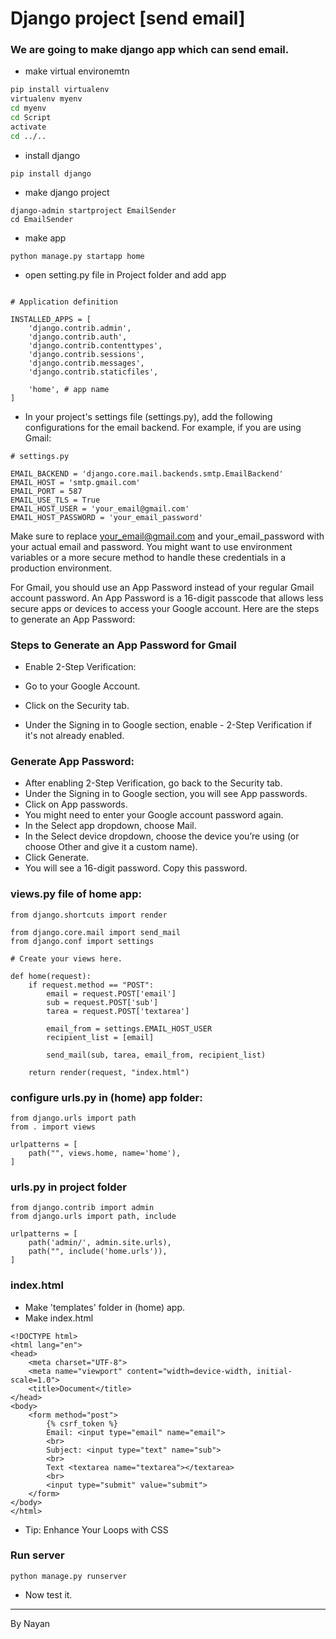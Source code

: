 
# Django project [send email]

### We are going to make django app which can send email.

- make virtual environemtn



```bash
pip install virtualenv 
virtualenv myenv
cd myenv
cd Script
activate 
cd ../..
```

- install django

```
pip install django
```

- make django project
```
django-admin startproject EmailSender
cd EmailSender
```

- make app
``` 
python manage.py startapp home
```

- open setting.py file in Project folder and add app

```

# Application definition

INSTALLED_APPS = [
    'django.contrib.admin',
    'django.contrib.auth',
    'django.contrib.contenttypes',
    'django.contrib.sessions',
    'django.contrib.messages',
    'django.contrib.staticfiles',

    'home', # app name
]
```

- In your project's settings file (settings.py), add the following configurations for the email backend. For example, if you are using Gmail:

```
# settings.py

EMAIL_BACKEND = 'django.core.mail.backends.smtp.EmailBackend'
EMAIL_HOST = 'smtp.gmail.com'
EMAIL_PORT = 587
EMAIL_USE_TLS = True
EMAIL_HOST_USER = 'your_email@gmail.com'
EMAIL_HOST_PASSWORD = 'your_email_password'

```
Make sure to replace your_email@gmail.com and your_email_password with your actual email and password. You might want to use environment variables or a more secure method to handle these credentials in a production environment.

For Gmail, you should use an App Password instead of your regular Gmail account password. An App Password is a 16-digit passcode that allows less secure apps or devices to access your Google account. Here are the steps to generate an App Password:

### Steps to Generate an App Password for Gmail
- Enable 2-Step Verification:

- Go to your Google Account.
- Click on the Security tab.
- Under the Signing in to Google section, enable - 2-Step Verification if it's not already enabled.

### Generate App Password:
- After enabling 2-Step Verification, go back to the Security tab.
- Under the Signing in to Google section, you will see App passwords.
- Click on App passwords.
- You might need to enter your Google account password again.
- In the Select app dropdown, choose Mail.
- In the Select device dropdown, choose the device you’re using (or choose Other and give it a custom name).
- Click Generate.
- You will see a 16-digit password. Copy this password.

### views.py file of home app:

```
from django.shortcuts import render

from django.core.mail import send_mail
from django.conf import settings

# Create your views here.

def home(request):
    if request.method == "POST":
        email = request.POST['email']
        sub = request.POST['sub']
        tarea = request.POST['textarea']

        email_from = settings.EMAIL_HOST_USER
        recipient_list = [email]

        send_mail(sub, tarea, email_from, recipient_list)

    return render(request, "index.html")
```

### configure urls.py in (home) app folder:

```
from django.urls import path
from . import views

urlpatterns = [
    path("", views.home, name='home'),
]
```

### urls.py in project folder
```
from django.contrib import admin
from django.urls import path, include

urlpatterns = [
    path('admin/', admin.site.urls),
    path("", include('home.urls')),
]
```

### index.html
- Make 'templates' folder in (home) app.
- Make index.html

```
<!DOCTYPE html>
<html lang="en">
<head>
    <meta charset="UTF-8">
    <meta name="viewport" content="width=device-width, initial-scale=1.0">
    <title>Document</title>
</head>
<body>
    <form method="post">
        {% csrf_token %}
        Email: <input type="email" name="email">
        <br>
        Subject: <input type="text" name="sub">
        <br>
        Text <textarea name="textarea"></textarea>
        <br>
        <input type="submit" value="submit">
    </form>
</body>
</html>
```
- Tip: Enhance Your Loops with CSS

### Run server

```
python manage.py runserver
```

- Now test it.

---
By Nayan